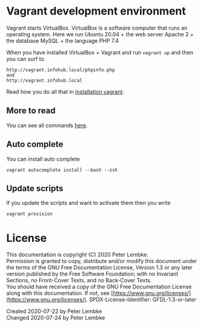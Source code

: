 # Vagrant development environment

Vagrant starts VirtualBox. VirtualBox is a software computer that runs an operating system.
Here we run Ubuntu 20.04 + the web server Apache 2 + the database MySQL + the language PHP 7.4

When you have installed VirtualBox + Vagrant and run `vagrant up` and then you can surf to
```
http://vagrant.infohub.local/phpinfo.php
and
http://vagrant.infohub.local
```

Read how you do all that in [installation vagrant](installation_vagrant.md).

## More to read
You can see all commands [here](https://www.vagrantup.com/docs/cli).

## Auto complete

You can install auto complete
``` 
vagrant autocomplete install --bash --zsh
```

## Update scripts
If you update the scripts and want to activate them then you write
``` 
vagrant provision
```

# License
This documentation is copyright (C) 2020 Peter Lembke.  
Permission is granted to copy, distribute and/or modify this document under the terms of the GNU Free Documentation License, Version 1.3 or any later version published by the Free Software Foundation; with no Invariant Sections, no Front-Cover Texts, and no Back-Cover Texts.  
You should have received a copy of the GNU Free Documentation License along with this documentation. If not, see [https://www.gnu.org/licenses/](https://www.gnu.org/licenses/).  SPDX-License-Identifier: GFDL-1.3-or-later  

Created 2020-07-22 by Peter Lembke  
Changed 2020-07-24 by Peter Lembke  
